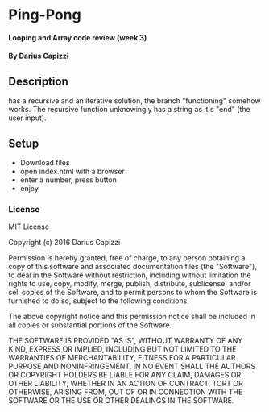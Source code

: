 # Ping-Pong

#### Looping and Array code review (week 3)

#### By Darius Capizzi

## Description

has a recursive and an iterative solution, the branch "functioning" somehow works. The recursive function unknowingly has a string as it's "end" (the user input).  


## Setup

* Download files
* open index.html with a browser
* enter a number, press button
* enjoy

### License

MIT License

Copyright (c) 2016 Darius Capizzi

Permission is hereby granted, free of charge, to any person obtaining a copy
of this software and associated documentation files (the "Software"), to deal
in the Software without restriction, including without limitation the rights
to use, copy, modify, merge, publish, distribute, sublicense, and/or sell
copies of the Software, and to permit persons to whom the Software is
furnished to do so, subject to the following conditions:

The above copyright notice and this permission notice shall be included in all
copies or substantial portions of the Software.

THE SOFTWARE IS PROVIDED "AS IS", WITHOUT WARRANTY OF ANY KIND, EXPRESS OR
IMPLIED, INCLUDING BUT NOT LIMITED TO THE WARRANTIES OF MERCHANTABILITY,
FITNESS FOR A PARTICULAR PURPOSE AND NONINFRINGEMENT. IN NO EVENT SHALL THE
AUTHORS OR COPYRIGHT HOLDERS BE LIABLE FOR ANY CLAIM, DAMAGES OR OTHER
LIABILITY, WHETHER IN AN ACTION OF CONTRACT, TORT OR OTHERWISE, ARISING FROM,
OUT OF OR IN CONNECTION WITH THE SOFTWARE OR THE USE OR OTHER DEALINGS IN THE
SOFTWARE.
